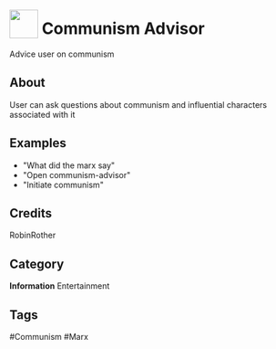 # <img src="https://raw.githack.com/FortAwesome/Font-Awesome/master/svgs/solid/money-bill-wave.svg" card_color="#FEE255" width="50" height="50" style="vertical-align:bottom"/> Communism Advisor
Advice user on communism

## About
User can ask questions about communism and influential characters associated with it

## Examples
* "What did the marx say"
* "Open communism-advisor"
* "Initiate communism"

## Credits
RobinRother

## Category
**Information**
Entertainment

## Tags
#Communism
#Marx

